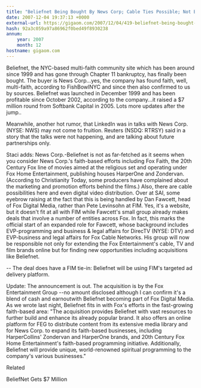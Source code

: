 ```yaml
---
title: "Beliefnet Being Bought By News Corp; Cable Ties Possible; Not Buying LinkedIn"
date: 2007-12-04 19:37:13 +0000
external-url: https://gigaom.com/2007/12/04/419-beliefnet-being-bought-by-news-corp-reports-not-linkedin/
hash: 92a3c059a97a86962f0bed49f8930238
annum:
    year: 2007
    month: 12
hostname: gigaom.com
---
```


Beliefnet, the NYC-based multi-faith community site which has been around since 1999 and has gone through Chapter 11 bankruptcy, has finally been bought. The buyer is News Corp...yes, the company has found faith, well, multi-faith, according to FishBowlNYC and since then also confirmed to us by sources. Beliefnet was launched in December 1999 and has been profitable since October 2002, according to the company...it raised a $7 million round from Softbank Capital in 2005. Lots more updates after the jump..

Meanwhile, another hot rumor, that LinkedIn was in talks with News Corp. (NYSE: NWS) may not come to fruition. Reuters (NSDQ: RTRSY) said in a story that the talks were not happening, and are talking about future partnerships only.



Staci adds: News Corp.-Beliefnet is not as far-fetched as it seems when you consider News Corp.'s faith-based efforts including Fox Faith, the 20th Century Fox line of movies aimed at the religious set and operating under Fox Home Entertainment, publishing houses HarperOne and Zondervan. (According to Christianity Today, some producers have complained about the marketing and promotion efforts behind the films.) Also, there are cable possibilities here and even digital video distribution. Over at SAI, some eyebrow raising at the fact that this is being handled by Dan Fawcett, head of Fox Digital Media, rather than Pete Levinsohn at FIM. Yes, it's a website, but it doesn't fit at all with FIM while Fawcett's small group already makes deals that involve a number of entities across Fox. In fact, this marks the official start of an expanded role for Fawcett, whose background includes EVP-programming and business & legal affairs for DirecTV (NYSE: DTV) and EVP-business and legal affairs for Fox Cable Networks. His group will now be responsible not only for extending the Fox Entertainment's cable, TV and film brands online but for finding new opportunities including acquisitions like Beliefnet. 



-- The deal does have a FIM tie-in: Beliefnet will be using FIM's targeted ad delivery platform. 



Update: The announcement is out. The acquisition is by the Fox Entertainment Group --no amount disclosed although I can confirm it's a blend of cash and earnoutwith Beliefnet becoming part of Fox Digital Media. As we wrote last night, Beliefnet fits in with Fox's efforts in the fast-growing faith-based area: "The acquisition provides Beliefnet with vast resources to further build and enhance its already popular brand. It also offers an online platform for FEG to distribute content from its extensive media library and for News Corp. to expand its faith-based businesses, including HarperCollins' Zondervan and HarperOne brands, and 20th Century Fox Home Entertainment's faith-based programming initiative. Additionally, Beliefnet will provide unique, world-renowned spiritual programming to the company's various businesses."


Related


BeliefNet Gets $7 Million
